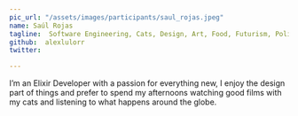 ```yaml
---
pic_url: "/assets/images/participants/saul_rojas.jpeg"
name: Saúl Rojas
tagline:  Software Engineering, Cats, Design, Art, Food, Futurism, Politics, Economics.
github:  alexlulorr
twitter: 

---
```


I’m an Elixir Developer with a passion for everything new, I enjoy the design part of things 
and prefer to spend my afternoons watching good films with my cats and listening to what 
happens around the globe.
